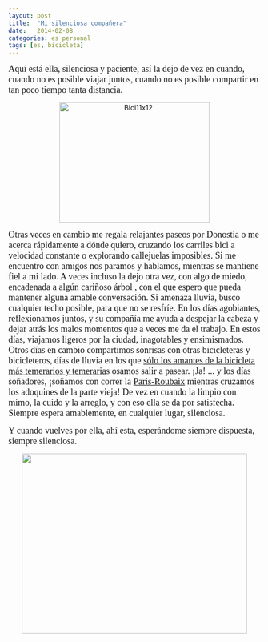 ```yaml
---
layout: post
title:  "Mi silenciosa compañera"
date:   2014-02-08
categories: es personal
tags: [es, bicicleta]
---
```

<span style="font-family:'Ubuntu Light';"><span style="font-size:large;">Aquí está ella, silenciosa y paciente, así la dejo de vez en cuando, cuando no es posible viajar juntos, cuando no es posible compartir en tan poco tiempo tanta distancia.</span></span>

<p style="text-align:center;"><a href="https://www.flickr.com/photos/izaroblog/12386504455/sizes/l/in/set-72157640678001625/"><img class="aligncenter size-medium wp-image-1425" src="http://izaroblog.files.wordpress.com/2014/02/bici11x12.jpg?w=300" alt="Bici11x12" width="300" height="240" /></a></p>
<!--more-->

<span style="font-family:'Ubuntu Light';"><span style="font-size:large;">Otras veces en cambio me regala relajantes paseos por Donostia o me acerca rápidamente a dónde quiero, cruzando los carriles bici a velocidad constante o explorando callejuelas imposibles.
</span><span style="font-family:'Ubuntu Light';line-height:1.5em;"><span style="font-size:large;">Si me encuentro con amigos nos paramos y hablamos, mientras se mantiene fiel a mi lado. A veces incluso la dejo otra vez, con algo de miedo, encadenada a algún cariñoso árbol , con el que espero que pueda mantener alguna amable conversación. Si amenaza lluvia, busco cualquier techo posible, para que no se resfríe.
</span><span style="font-family:'Ubuntu Light';line-height:1.5em;"><span style="font-size:large;">En los días agobiantes, reflexionamos juntos, y su compañía me ayuda a despejar la cabeza y dejar atrás los malos momentos que a veces me da el trabajo. En estos días, viajamos ligeros por la ciudad, inagotables y ensimismados.
</span><span style="font-family:'Ubuntu Light';"><span style="font-size:large;">Otros días en cambio compartimos sonrisas con otras bicicleteras y bicicleteros, días de lluvia en los que <a title="Las bicicletas son para el invierno" href="http://izaroblog.com/2013/02/25/las-bicicletas-son-para-el-invierno/" target="_blank">sólo los amantes de la bicicleta más temerarios y temeraria</a>s osamos salir a pasear.
</span><span style="font-family:'Ubuntu Light';"><span style="font-size:large;">¡Ja! ... y los días soñadores, ¡soñamos con correr la <a title="Paris-Roubaix" href="http://es.wikipedia.org/wiki/Par%C3%ADs-Roubaix" target="_blank">Paris-Roubaix</a>  mientras cruzamos los adoquines de la parte vieja!
</span><span style="font-family:'Ubuntu Light';"><span style="font-size:large;">De vez en cuando la limpio con mimo, la cuido y la arreglo, y con eso ella se da por satisfecha. Siempre espera amablemente, en cualquier lugar, silenciosa.</span></span></span></span></span></span></span>

<span style="font-family:'Ubuntu Light';"><span style="font-size:large;">Y cuando vuelves por ella, ahí esta, esperándome siempre dispuesta, siempre silenciosa.</span></span>
<p style="text-align:center;"><a href="http://www.flickr.com/photos/izaroblog/12386510875/sizes/c/in/set-72157640678001625/"><img class="aligncenter" src="http://farm8.staticflickr.com/7449/12386510875_fdd987b0cf.jpg" alt="" width="450" height="360" /></a></p>
